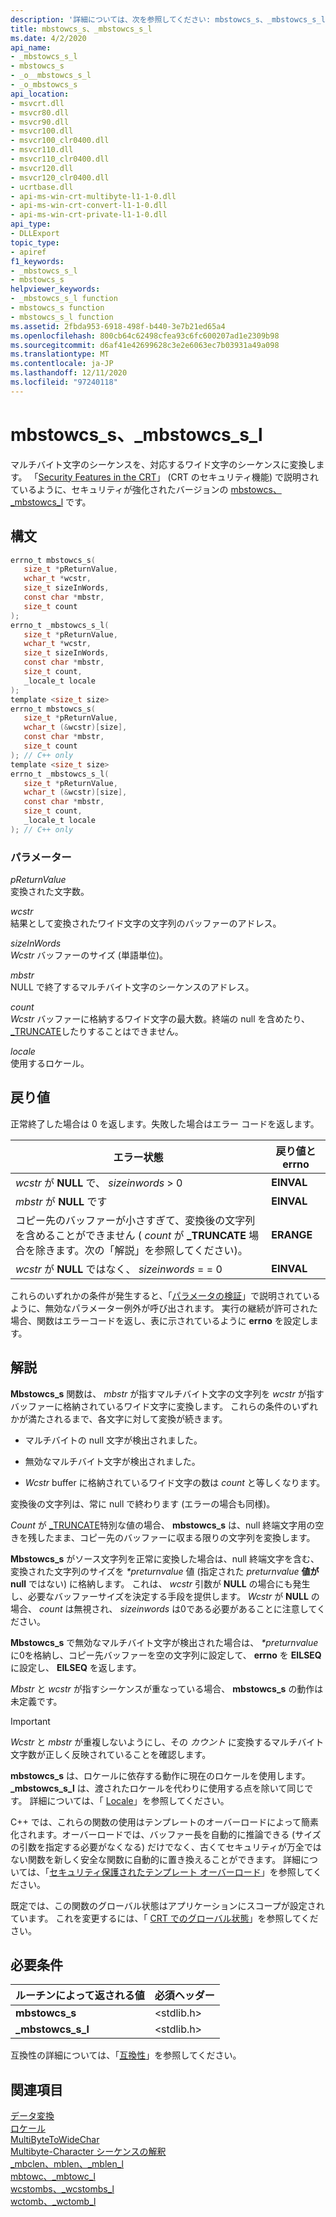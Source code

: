 ```yaml
---
description: '詳細については、次を参照してください: mbstowcs_s、_mbstowcs_s_l'
title: mbstowcs_s、_mbstowcs_s_l
ms.date: 4/2/2020
api_name:
- _mbstowcs_s_l
- mbstowcs_s
- _o__mbstowcs_s_l
- _o_mbstowcs_s
api_location:
- msvcrt.dll
- msvcr80.dll
- msvcr90.dll
- msvcr100.dll
- msvcr100_clr0400.dll
- msvcr110.dll
- msvcr110_clr0400.dll
- msvcr120.dll
- msvcr120_clr0400.dll
- ucrtbase.dll
- api-ms-win-crt-multibyte-l1-1-0.dll
- api-ms-win-crt-convert-l1-1-0.dll
- api-ms-win-crt-private-l1-1-0.dll
api_type:
- DLLExport
topic_type:
- apiref
f1_keywords:
- _mbstowcs_s_l
- mbstowcs_s
helpviewer_keywords:
- _mbstowcs_s_l function
- mbstowcs_s function
- mbstowcs_s_l function
ms.assetid: 2fbda953-6918-498f-b440-3e7b21ed65a4
ms.openlocfilehash: 800cb64c62498cfea93c6fc600207ad1e2309b98
ms.sourcegitcommit: d6af41e42699628c3e2e6063ec7b03931a49a098
ms.translationtype: MT
ms.contentlocale: ja-JP
ms.lasthandoff: 12/11/2020
ms.locfileid: "97240118"
---
```

# <a name="mbstowcs_s-_mbstowcs_s_l"></a>mbstowcs_s、_mbstowcs_s_l

マルチバイト文字のシーケンスを、対応するワイド文字のシーケンスに変換します。 「[Security Features in the CRT](../../c-runtime-library/security-features-in-the-crt.md)」 (CRT のセキュリティ機能) で説明されているように、セキュリティが強化されたバージョンの [mbstowcs、_mbstowcs_l](mbstowcs-mbstowcs-l.md) です。

## <a name="syntax"></a>構文

```C
errno_t mbstowcs_s(
   size_t *pReturnValue,
   wchar_t *wcstr,
   size_t sizeInWords,
   const char *mbstr,
   size_t count
);
errno_t _mbstowcs_s_l(
   size_t *pReturnValue,
   wchar_t *wcstr,
   size_t sizeInWords,
   const char *mbstr,
   size_t count,
   _locale_t locale
);
template <size_t size>
errno_t mbstowcs_s(
   size_t *pReturnValue,
   wchar_t (&wcstr)[size],
   const char *mbstr,
   size_t count
); // C++ only
template <size_t size>
errno_t _mbstowcs_s_l(
   size_t *pReturnValue,
   wchar_t (&wcstr)[size],
   const char *mbstr,
   size_t count,
   _locale_t locale
); // C++ only
```

### <a name="parameters"></a>パラメーター

*pReturnValue*<br/>
変換された文字数。

*wcstr*<br/>
結果として変換されたワイド文字の文字列のバッファーのアドレス。

*sizeInWords*<br/>
*Wcstr* バッファーのサイズ (単語単位)。

*mbstr*<br/>
NULL で終了するマルチバイト文字のシーケンスのアドレス。

*count*<br/>
*Wcstr* バッファーに格納するワイド文字の最大数。終端の null を含めたり、 [_TRUNCATE](../../c-runtime-library/truncate.md)したりすることはできません。

*locale*<br/>
使用するロケール。

## <a name="return-value"></a>戻り値

正常終了した場合は 0 を返します。失敗した場合はエラー コードを返します。

|エラー状態|戻り値と **errno**|
|---------------------|------------------------------|
|*wcstr* が **NULL** で、 *sizeinwords* > 0|**EINVAL**|
|*mbstr* が **NULL** です|**EINVAL**|
|コピー先のバッファーが小さすぎて、変換後の文字列を含めることができません ( *count* が **_TRUNCATE** 場合を除きます。次の「解説」を参照してください)。|**ERANGE**|
|*wcstr* が **NULL** ではなく、 *sizeinwords* = = 0|**EINVAL**|

これらのいずれかの条件が発生すると、「[パラメータの検証](../../c-runtime-library/parameter-validation.md)」で説明されているように、無効なパラメーター例外が呼び出されます。 実行の継続が許可された場合、関数はエラーコードを返し、表に示されているように **errno** を設定します。

## <a name="remarks"></a>解説

**Mbstowcs_s** 関数は、 *mbstr* が指すマルチバイト文字の文字列を *wcstr* が指すバッファーに格納されているワイド文字に変換します。 これらの条件のいずれかが満たされるまで、各文字に対して変換が続きます。

- マルチバイトの null 文字が検出されました。

- 無効なマルチバイト文字が検出されました。

- *Wcstr* buffer に格納されているワイド文字の数は *count* と等しくなります。

変換後の文字列は、常に null で終わります (エラーの場合も同様)。

*Count* が [_TRUNCATE](../../c-runtime-library/truncate.md)特別な値の場合、 **mbstowcs_s** は、null 終端文字用の空きを残したまま、コピー先のバッファーに収まる限りの文字列を変換します。

**Mbstowcs_s** がソース文字列を正常に変換した場合は、null 終端文字を含む、変換された文字列のサイズを *&#42;preturnvalue* 値 (指定された *preturnvalue* **値が null** ではない) に格納します。 これは、 *wcstr* 引数が **NULL** の場合にも発生し、必要なバッファーサイズを決定する手段を提供します。 *Wcstr* が **NULL** の場合、 *count* は無視され、 *sizeinwords* は0である必要があることに注意してください。

**Mbstowcs_s** で無効なマルチバイト文字が検出された場合は、 *&#42;preturnvalue* に0を格納し、コピー先バッファーを空の文字列に設定して、 **errno** を **EILSEQ** に設定し、 **EILSEQ** を返します。

*Mbstr* と *wcstr* が指すシーケンスが重なっている場合、 **mbstowcs_s** の動作は未定義です。

> [!IMPORTANT]
> *Wcstr* と *mbstr* が重複しないようにし、その *カウント* に変換するマルチバイト文字数が正しく反映されていることを確認します。

**mbstowcs_s** は、ロケールに依存する動作に現在のロケールを使用します。 **_mbstowcs_s_l** は、渡されたロケールを代わりに使用する点を除いて同じです。 詳細については、「 [Locale](../../c-runtime-library/locale.md)」を参照してください。

C++ では、これらの関数の使用はテンプレートのオーバーロードによって簡素化されます。オーバーロードでは、バッファー長を自動的に推論できる (サイズの引数を指定する必要がなくなる) だけでなく、古くてセキュリティが万全ではない関数を新しく安全な関数に自動的に置き換えることができます。 詳細については、「[セキュリティ保護されたテンプレート オーバーロード](../../c-runtime-library/secure-template-overloads.md)」を参照してください。

既定では、この関数のグローバル状態はアプリケーションにスコープが設定されています。 これを変更するには、「 [CRT でのグローバル状態](../global-state.md)」を参照してください。

## <a name="requirements"></a>必要条件

|ルーチンによって返される値|必須ヘッダー|
|-------------|---------------------|
|**mbstowcs_s**|\<stdlib.h>|
|**_mbstowcs_s_l**|\<stdlib.h>|

互換性の詳細については、「[互換性](../../c-runtime-library/compatibility.md)」を参照してください。

## <a name="see-also"></a>関連項目

[データ変換](../../c-runtime-library/data-conversion.md)<br/>
[ロケール](../../c-runtime-library/locale.md)<br/>
[MultiByteToWideChar](/windows/win32/api/stringapiset/nf-stringapiset-multibytetowidechar)<br/>
[Multibyte-Character シーケンスの解釈](../../c-runtime-library/interpretation-of-multibyte-character-sequences.md)<br/>
[_mbclen、mblen、_mblen_l](mbclen-mblen-mblen-l.md)<br/>
[mbtowc、_mbtowc_l](mbtowc-mbtowc-l.md)<br/>
[wcstombs、_wcstombs_l](wcstombs-wcstombs-l.md)<br/>
[wctomb、_wctomb_l](wctomb-wctomb-l.md)<br/>
